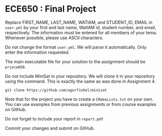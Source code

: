 # ECE650 : Final Project

Replace FIRST_NAME, LAST_NAME, WATIAM, and STUDENT_ID, EMAIL in
`user.yml` by your first and last name, WatIAM id, student number, and
email, respectively. The information must be entered for all members
of your tema. Whenever possible, please use ASCII characters.

Do not change the format `user.yml`. We will parse it
automatically. Only enter the information requested.

The main executable file for your solution to the assignment should be
`prjece650`.

Do not include MiniSat in your repository. We will clone it in your
repository using the command. This is exactly the same as was done in
Assignment 4.

```
git clone https://github.com/agurfinkel/minisat
```

Note that for the project you have to create a `CMakeLists.txt` on
your own. You can use examples from previous assignments or from
course examples on GitHub.

Do not forget to include your report in `report.pdf`

Commit your changes and submit on GitHub.
